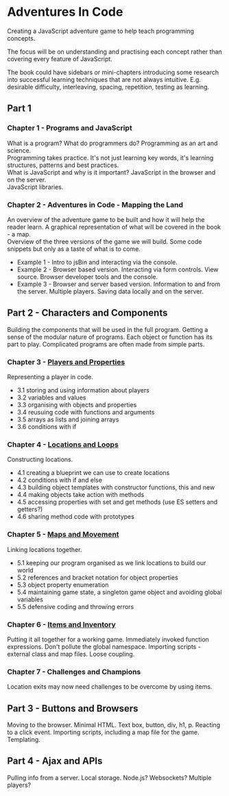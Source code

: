 # Adventures In Code
Creating a JavaScript adventure game to help teach programming concepts.

The focus will be on understanding and practising each concept rather than covering every feature of JavaScript.

The book could have sidebars or mini-chapters introducing some research into successful learning techniques that are not always intuitive. E.g. desirable difficulty, interleaving, spacing, repetition, testing as learning.  


## Part 1

### Chapter 1 - Programs and JavaScript
What is a program? What do programmers do? Programming as an art and science.  
Programming takes practice. It's not just learning key words, it's learning structures, patterns and best practices.  
What is JavaScript and why is it important? JavaScript in the browser and on the server.  
JavaScript libraries.  


### Chapter 2 - Adventures in Code - Mapping the Land
An overview of the adventure game to be built and how it will help the reader learn. A graphical representation of what will be covered in the book - a map.  
Overview of the three versions of the game we will build. Some code snippets but only as a taste of what is to come.  
* Example 1 - Intro to jsBin and interacting via the console.
* Example 2 - Browser based version. Interacting via form controls. View source. Browser developer tools and the console.
* Example 3 - Browser and server based version. Information to and from the server. Multiple players. Saving data locally and on the server.


## Part 2 - Characters and Components
Building the components that will be used in the full program. Getting a sense of the modular nature of programs. Each object or function has its part to play. Complicated programs are often made from simple parts.

### Chapter 3 - [Players and Properties](https://github.com/jrlarsen/AdventuresInCode/blob/master/Chpt3/chapter3.md)
Representing a player in code.
* 3.1 storing and using information about players
* 3.2 variables and values
* 3.3 organising with objects and properties
* 3.4 reusuing code with functions and arguments
* 3.5 arrays as lists and joining arrays
* 3.6 conditions with if

### Chapter 4 - [Locations and Loops](https://github.com/jrlarsen/AdventuresInCode/blob/master/Chpt4/chapter4.md)
Constructing locations.
* 4.1 creating a blueprint we can use to create locations
* 4.2 conditions with if and else
* 4.3 building object templates with constructor functions, this and new
* 4.4 making objects take action with methods
* 4.5 accessing properties with set and get methods (use ES setters and getters?)
* 4.6 sharing method code with prototypes

### Chapter 5 - [Maps and Movement](https://github.com/jrlarsen/AdventuresInCode/blob/master/Chpt5/chapter5.md)
Linking locations together.
* 5.1 keeping our program organised as we link locations to build our world
* 5.2 references and bracket notation for object properties
* 5.3 object property enumeration
* 5.4 maintaining game state, a singleton game object and avoiding global variables
* 5.5 defensive coding and throwing errors

### Chapter 6 - [Items and Inventory](https://github.com/jrlarsen/AdventuresInCode/blob/master/Chpt6/chapter6.md)
Putting it all together for a working game.
Immediately invoked function expressions. Don't pollute the global namespace.
Importing scripts - external class and map files.
Loose coupling.

### Chapter 7 - Challenges and Champions
Location exits may now need challenges to be overcome by using items.


## Part 3 - Buttons and Browsers
Moving to the browser.
Minimal HTML.
Text box, button, div, h1, p.
Reacting to a click event.
Importing scripts, including a map file for the game.
Templating.

## Part 4 - Ajax and APIs
Pulling info from a server.
Local storage.
Node.js? Websockets? Multiple players?

